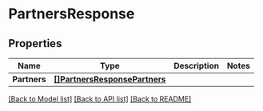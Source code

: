 # PartnersResponse

## Properties

Name | Type | Description | Notes
------------ | ------------- | ------------- | -------------
**Partners** | [**[]PartnersResponsePartners**](partnersResponse_partners.md) |  | 

[[Back to Model list]](../README.md#documentation-for-models) [[Back to API list]](../README.md#documentation-for-api-endpoints) [[Back to README]](../README.md)


